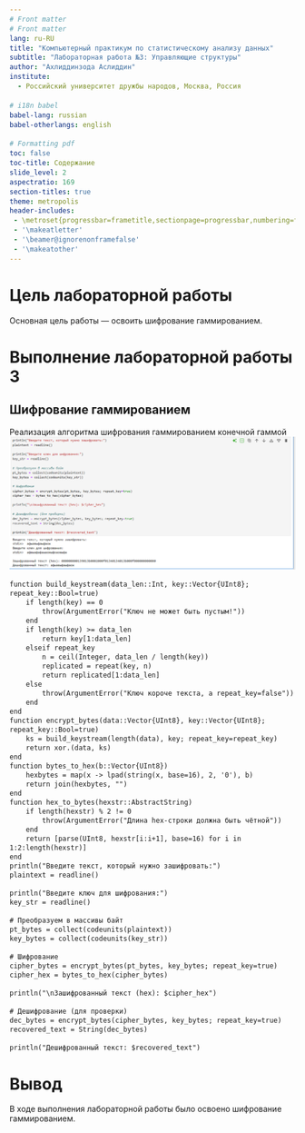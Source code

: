```yaml
---
# Front matter
# Front matter
lang: ru-RU
title: "Компьютерный практикум по статистическому анализу данных"
subtitle: "Лабораторная работа №3: Управляющие структуры"
author: "Ахлиддинзода Аслиддин"
institute:
  - Российский университет дружбы народов, Москва, Россия

# i18n babel
babel-lang: russian
babel-otherlangs: english

# Formatting pdf
toc: false
toc-title: Содержание
slide_level: 2
aspectratio: 169
section-titles: true
theme: metropolis
header-includes:
 - \metroset{progressbar=frametitle,sectionpage=progressbar,numbering=fraction}
 - '\makeatletter'
 - '\beamer@ignorenonframefalse'
 - '\makeatother'
---
```


# Цель лабораторной работы
Основная цель работы — освоить шифрование гаммированием.

# Выполнение лабораторной работы 3
## Шифрование гаммированием

Реализация алгоритма шифрования гаммированием конечной гаммой
![Примеры использования цикла while](image/1.PNG)

```
function build_keystream(data_len::Int, key::Vector{UInt8}; repeat_key::Bool=true)
    if length(key) == 0
        throw(ArgumentError("Ключ не может быть пустым!"))
    end
    if length(key) >= data_len
        return key[1:data_len]
    elseif repeat_key
        n = ceil(Integer, data_len / length(key))
        replicated = repeat(key, n)
        return replicated[1:data_len]
    else
        throw(ArgumentError("Ключ короче текста, а repeat_key=false"))
    end
end
function encrypt_bytes(data::Vector{UInt8}, key::Vector{UInt8}; repeat_key::Bool=true)
    ks = build_keystream(length(data), key; repeat_key=repeat_key)
    return xor.(data, ks)
end
function bytes_to_hex(b::Vector{UInt8})
    hexbytes = map(x -> lpad(string(x, base=16), 2, '0'), b)
    return join(hexbytes, "")
end
function hex_to_bytes(hexstr::AbstractString)
    if length(hexstr) % 2 != 0
        throw(ArgumentError("Длина hex-строки должна быть чётной"))
    end
    return [parse(UInt8, hexstr[i:i+1], base=16) for i in 1:2:length(hexstr)]
end
println("Введите текст, который нужно зашифровать:")
plaintext = readline()

println("Введите ключ для шифрования:")
key_str = readline()

# Преобразуем в массивы байт
pt_bytes = collect(codeunits(plaintext))
key_bytes = collect(codeunits(key_str))

# Шифрование
cipher_bytes = encrypt_bytes(pt_bytes, key_bytes; repeat_key=true)
cipher_hex = bytes_to_hex(cipher_bytes)

println("\nЗашифрованный текст (hex): $cipher_hex")

# Дешифрование (для проверки)
dec_bytes = encrypt_bytes(cipher_bytes, key_bytes; repeat_key=true)
recovered_text = String(dec_bytes)

println("Дешифрованный текст: $recovered_text")
```

# Вывод
В ходе выполнения лабораторной работы было освоено шифрование гаммированием.